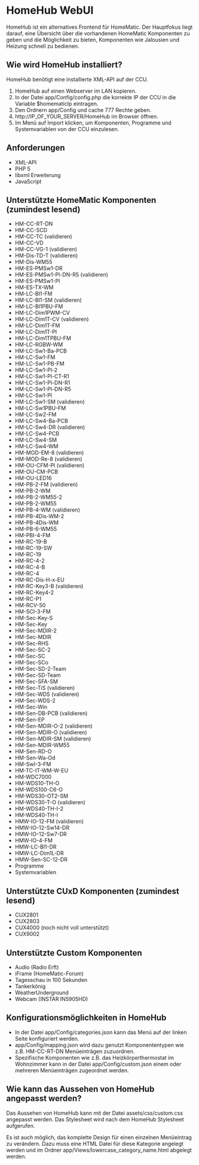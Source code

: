 # HomeHub WebUI
HomeHub ist ein alternatives Frontend für HomeMatic. Der Hauptfokus liegt darauf, eine Übersicht über die vorhandenen HomeMatic Komponenten zu geben und die Möglichkeit zu bieten, Komponenten wie Jalousien und Heizung schnell zu bedienen.

## Wie wird HomeHub installiert?
HomeHub benötigt eine installierte XML-API auf der CCU.

1. HomeHub auf einen Webserver im LAN kopieren.
2. In der Datei app/Config/config.php die korrekte IP der CCU in die Variable $homematicIp eintragen.
3. Den Ordnern app/Config und cache 777 Rechte geben.
4. http://IP_OF_YOUR_SERVER/HomeHub im Browser öffnen.
5. Im Menü auf Import klicken, um Komponenten, Programme und Systemvariablen von der CCU einzulesen.

## Anforderungen
* XML-API
* PHP 5
* libxml Erweiterung
* JavaScript

## Unterstützte HomeMatic Komponenten (zumindest lesend)
* HM-CC-RT-DN
* HM-CC-SCD
* HM-CC-TC (validieren)
* HM-CC-VD
* HM-CC-VG-1 (validieren)
* HM-Dis-TD-T (validieren)
* HM-Dis-WM55
* HM-ES-PMSw1-DR
* HM-ES-PMSw1-Pl-DN-R5 (validieren)
* HM-ES-PMSw1-Pl
* HM-ES-TX-WM
* HM-LC-Bl1-FM
* HM-LC-Bl1-SM (validieren)
* HM-LC-Bl1PBU-FM
* HM-LC-Dim1PWM-CV
* HM-LC-Dim1T-CV (validieren)
* HM-LC-Dim1T-FM
* HM-LC-Dim1T-Pl
* HM-LC-Dim1TPBU-FM
* HM-LC-RGBW-WM
* HM-LC-Sw1-Ba-PCB
* HM-LC-Sw1-FM
* HM-LC-Sw1-PB-FM
* HM-LC-Sw1-Pl-2
* HM-LC-Sw1-Pl-CT-R1
* HM-LC-Sw1-Pl-DN-R1
* HM-LC-Sw1-Pl-DN-R5
* HM-LC-Sw1-Pl
* HM-LC-Sw1-SM (validieren)
* HM-LC-Sw1PBU-FM
* HM-LC-Sw2-FM
* HM-LC-Sw4-Ba-PCB
* HM-LC-Sw4-DR (validieren)
* HM-LC-Sw4-PCB
* HM-LC-Sw4-SM
* HM-LC-Sw4-WM
* HM-MOD-EM-8 (validieren)
* HM-MOD-Re-8 (validieren)
* HM-OU-CFM-Pl (validieren)
* HM-OU-CM-PCB
* HM-OU-LED16
* HM-PB-2-FM (validieren)
* HM-PB-2-WM
* HM-PB-2-WM55-2
* HM-PB-2-WM55
* HM-PB-4-WM (validieren)
* HM-PB-4Dis-WM-2
* HM-PB-4Dis-WM
* HM-PB-6-WM55
* HM-PBI-4-FM
* HM-RC-19-B
* HM-RC-19-SW
* HM-RC-19
* HM-RC-4-2
* HM-RC-4-B
* HM-RC-4
* HM-RC-Dis-H-x-EU
* HM-RC-Key3-B (validieren)
* HM-RC-Key4-2
* HM-RC-P1
* HM-RCV-50
* HM-SCI-3-FM
* HM-Sec-Key-S
* HM-Sec-Key
* HM-Sec-MDIR-2
* HM-Sec-MDIR
* HM-Sec-RHS
* HM-Sec-SC-2
* HM-Sec-SC
* HM-Sec-SCo
* HM-Sec-SD-2-Team
* HM-Sec-SD-Team
* HM-Sec-SFA-SM
* HM-Sec-TiS (validieren)
* HM-Sec-WDS (validieren)
* HM-Sec-WDS-2
* HM-Sec-Win
* HM-Sen-DB-PCB (validieren)
* HM-Sen-EP
* HM-Sen-MDIR-O-2 (validieren)
* HM-Sen-MDIR-O (validieren)
* HM-Sen-MDIR-SM (validieren)
* HM-Sen-MDIR-WM55
* HM-Sen-RD-O
* HM-Sen-Wa-Od
* HM-SwI-3-FM
* HM-TC-IT-WM-W-EU
* HM-WDC7000
* HM-WDS10-TH-O
* HM-WDS100-C6-O
* HM-WDS30-OT2-SM
* HM-WDS30-T-O (validieren)
* HM-WDS40-TH-I-2
* HM-WDS40-TH-I
* HMW-IO-12-FM (validieren)
* HMW-IO-12-Sw14-DR
* HMW-IO-12-Sw7-DR
* HMW-IO-4-FM
* HMW-LC-Bl1-DR
* HMW-LC-Dim1L-DR
* HMW-Sen-SC-12-DR
* Programme
* Systemvariablen

## Unterstützte CUxD Komponenten (zumindest lesend)
* CUX2801
* CUX2803
* CUX4000 (noch nicht voll unterstützt)
* CUX9002

## Unterstützte Custom Komponenten
* Audio (Radio Erft)
* iFrame (HomeMatic-Forum)
* Tagesschau in 100 Sekunden
* Tankerkönig
* WeatherUnderground
* Webcam (INSTAR IN5905HD)

## Konfigurationsmöglichkeiten in HomeHub
* In der Datei app/Config/categories.json kann das Menü auf der linken Seite konfiguriert werden.
* app/Config/mapping.json wird dazu genutzt Komponententypen wie z.B. HM-CC-RT-DN Menüeinträgen zuzuordnen.
* Spezifische Komponenten wie z.B. das Heizkörperthermostat im Wohnzimmer kann in der Datei app/Config/custom.json einem oder mehreren Menüeinträgen zugeordnet werden.

## Wie kann das Aussehen von HomeHub angepasst werden?
Das Aussehen von HomeHub kann mit der Datei assets/css/custom.css angepasst werden. Das Stylesheet wird nach dem HomeHub Stylesheet aufgerufen.

Es ist auch möglich, das komplette Design für einen einzelnen Menüeintrag zu verändern. Dazu muss eine HTML Datei für diese Kategorie angelegt werden und im Ordner app/Views/lowercase_category_name.html abgelegt werden.